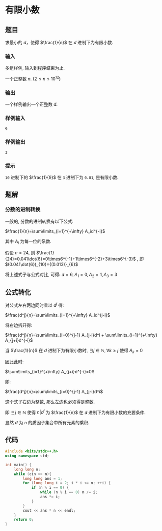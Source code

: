 # 有限小数

## 题目

求最小的 $d$，使得 $\frac{1}{n}$ 在 $d$ 进制下为有限小数.

### 输入

多组样例, 输入到程序结束为止.

一个正整数 $n$. ($2 \le n \le 10^{12}$)

### 输出

一个样例输出一个正整数 $d$.

### 样例输入

```
9
```

### 样例输出

```
3
```

### 提示

`10` 进制下的 $\frac{1}{9}$ 在 `3` 进制下为 `0.01`, 是有限小数.

## 题解

### 分数的进制转换

一般的, 分数的进制转换有以下公式:

$\frac{1}{n}=\sum\limits_{i=1}^{+\infty} A_id^{-i}$

其中 $A_i$ 为每一位的系数.

假设 $n=24$, 则 $\frac{1}{24}=0.041\dot{6}=0\times6^{-1}+1\times6^{-2}+3\times6^{-3}$ , 即 $(0.041\dot{6})_{10}={(0.013)}_{6}$

将上述式子与公式对比, 可得: $d=6, A_1=0, A_2=1, A_3=3$

## 公式转化

对公式左右两边同时乘以 $d^j$ 得:

$\frac{d^j}{n}=\sum\limits_{i=1}^{+\infty} A_id^{j-i}$

将右边拆开得:

$\frac{d^j}{n}=\sum\limits_{i=0}^{j-1} A_{j-i}d^i + \sum\limits_{i=1}^{+\infty} A_{j+i}d^{-i}$

当 $\frac{1}{n}$ 在 $d$ 进制下为有限小数时, $\exists j\in\mathbb{N}, \forall k\ge j$ 使得 $A_k=0$

因此此时:

$\sum\limits_{i=1}^{+\infty} A_{j+i}d^{-i}=0$

即:

$\frac{d^j}{n}=\sum\limits_{i=0}^{j-1} A_{j-i}d^i$

这个式子右边为整数, 那么左边也必须得是整数.

即 $\exists j\in\mathbb{N}$ 使得 $n | d^j$ 为 $\frac{1}{n}$ 在 $d$ 进制下为有限小数的充要条件.

显然 $d$ 为 $n$ 的质因子集合中所有元素的乘积.

## 代码

```cpp
#include <bits/stdc++.h>
using namespace std;

int main() {
    long long n;
    while (cin >> n){
        long long ans = 1;
        for (long long i = 2; i * i <= n; ++i) {
            if (n % i == 0) {
                while (n % i == 0) n /= i;
                ans *= i;
            }
        }
        cout << ans * n << endl;
    }
    return 0;
}
```
